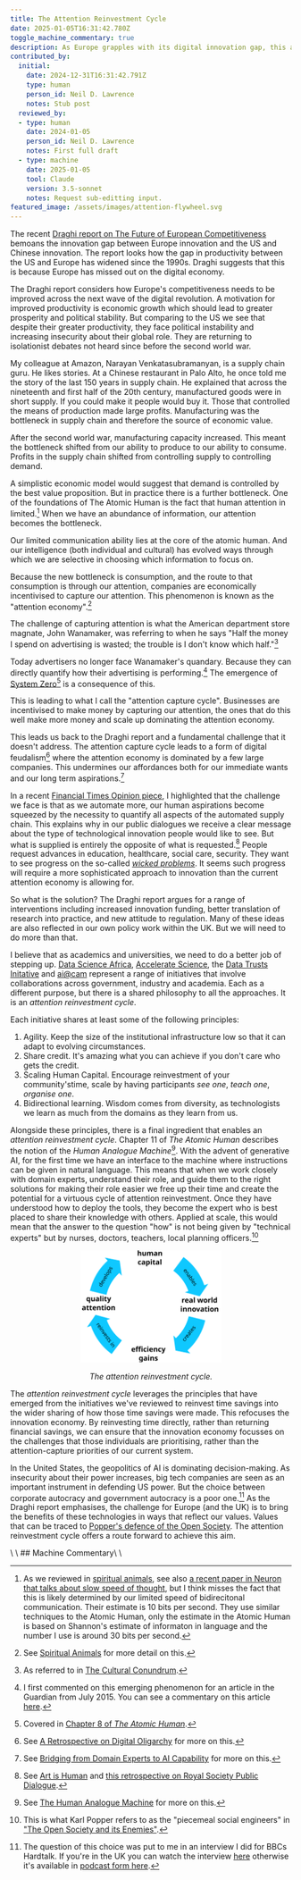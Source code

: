 ```yaml
---
title: The Attention Reinvestment Cycle
date: 2025-01-05T16:31:42.780Z
toggle_machine_commentary: true
description: As Europe grapples with its digital innovation gap, this article proposes a radical rethinking of how we harness technological progress. Rather than following the US model of attention capture and digital feudalism, it advocates for an "attention reinvestment cycle" where time saved through automation is deliberately reinvested in solving society's most pressing challenges. Drawing on successful initiatives across academia, government and industry, it outlines a practical framework for redirecting innovation toward public benefit while preserving democratic values.
contributed_by:
  initial:
    date: 2024-12-31T16:31:42.791Z
    type: human
    person_id: Neil D. Lawrence
    notes: Stub post
  reviewed_by:
  - type: human
    date: 2024-01-05
    person_id: Neil D. Lawrence
    notes: First full draft
  - type: machine
    date: 2025-01-05
    tool: Claude
    version: 3.5-sonnet
    notes: Request sub-editting input.
featured_image: /assets/images/attention-flywheel.svg
---
```

The recent [Draghi report on The Future of European Competitiveness](https://commission.europa.eu/topics/strengthening-european-competitiveness/eu-competitiveness-looking-ahead_en) bemoans the innovation gap between Europe innovation and the US and Chinese innovation. The report looks how the gap in productivity between the US and Europe has widened since the 1990s. Draghi suggests that this is because Europe has missed out on the digital economy. 

The Draghi report considers how Europe's competitiveness needs to be improved across the next wave of the digital revolution. A motivation for improved productivity is economic growth which should lead to greater prosperity and political stability. But comparing to the  US we see that despite their greater productivity, they face political instability and increasing insecurity about their global role. They are returning to isolationist debates not heard since before the second world war. 

My colleague at Amazon, Narayan Venkatasubramanyan, is a supply chain guru. He likes stories. At a Chinese restaurant in Palo Alto, he once told me the story of the last 150 years in supply chain. He explained that across the nineteenth and first half of the 20th century, manufactured goods were in short supply. If you could make it people would buy it. Those that controlled the means of production made large profits. Manufacturing was the bottleneck in supply chain and therefore the source of economic value.

After the second world war, manufacturing capacity increased. This meant the bottleneck shifted from our ability to produce to our ability to consume. Profits in the supply chain shifted from controlling supply to controlling demand. 

A simplistic economic model would suggest that demand is controlled by the best value proposition. But in practice there is a further bottleneck. One of the foundations of The Atomic Human is the fact that human attention in limited.[^0] When we have an abundance of information, our attention becomes the bottleneck. 

[^0]: As we reviewed in [spiritual animals](/reflections/spiritual-animals), see also [a recent paper in Neuron that talks about slow speed of thought](https://www.cell.com/neuron/fulltext/S0896-6273(24)00808-0), but I think misses the fact that this is likely determined by our limited speed of bidirecitonal communication. Their estimate is 10 bits per second. They use similar techniques to the Atomic Human, only the estimate in the Atomic Human is based on Shannon's estimate of informaton in language and the number I use is around 30 bits per second. 

Our limited communication ability lies at the core of the atomic human. And our intelligence (both individual and cultural) has evolved ways through which we are selective in choosing which information to focus on. 

Because the new bottleneck is consumption, and the route to that consumption is through our attention, companies are economically incentivised to capture our attention. This phenomenon is known as the "attention economy".[^1]

[^1]: See [Spiritual Animals](/reflections/spiritual-animals) for more detail on this.

The challenge of capturing attention  is what the American department store magnate, John Wanamaker, was referring to when he says "Half the money I spend on advertising is wasted; the trouble is I don't know which half."[^2] 

[^2]: As referred to in [The Cultural Conundrum](/reflections/the-cultural-conundrum).

Today advertisers no longer face Wanamaker's quandary. Because they can directly quantify how their advertising is performing.[^3] The emergence of [System Zero](/themes/system-zero)[^4] is a consequence of this.

[^3]: I first commented on this emerging phenomenon for an article in the Guardian from July 2015. You can see a commentary on this article [here](/archive/data-driven-economy-marketing-2015). 

[^4]: Covered in [Chapter 8 of *The Atomic Human*](/chapters/08-system-zero).

This is leading to what I call the "attention capture cycle". Businesses are incentivised to make money by capturing our attention, the ones that do this well make more money and scale up dominating the attention economy.

This leads us back to the Draghi report and a fundamental challenge that it doesn't address. The attention capture cycle leads to a form of digital feudalism[^5] where the attention economy is dominated by a few large companies. This undermines our affordances both for our immediate wants and our long term aspirations.[^6]

[^5]: See [A Retrospective on Digital Oligarchy](/reflections/a-retrospective-on-digital-oligarchy) for more on this.

[^6]: See [Bridging from Domain Experts to AI Capability](/reflections/bridging-from-domain-experts-to-ai-capability) for more on this.

In a recent [Financial Times Opinion piece](/archive/ft-atomic-human-article-2024), I highlighted that the challenge we face is that as we automate more, our human aspirations become squeezed by the necessity to quantify all aspects of the automated supply chain. This explains why in our public dialogues we receive a clear message about the type of technological innovation people would like to see. But what is supplied is entirely the opposite of what is requested.[^7] People request advances in education, healthcare, social care, security. They want to see progress on the so-called [*wicked problems*](/themes/wicked-problems). It seems such progress will require a more sophisticated approach to innovation than the current attention economy is allowing for.

[^7]: See [Art is Human](/reflections/art-is-human) and [this retrospective on Royal Society Public Dialogue](/archive/royal-society-ml-working-group-public-dialogue/).

So what is the solution? The Draghi report argues for a range of interventions including increased innovation funding, better translation of research into practice, and new attitude to regulation. Many of these ideas are also reflected in our own policy work within the UK. But we will need to do more than that.

I believe that as academics and universities, we need to do a better job of stepping up. [Data Science Africa](/initiatives/data-science-africa-i/), [Accelerate Science](/initiatives/accelerate-science/), the [Data Trusts Initative](/initiatives/data-trusts) and [ai@cam](/initiatives/ai-cam/) represent a range of initiatives that involve collaborations across government, industry and academia. Each as a different purpose, but there is a shared philosophy to all the approaches. It is an *attention reinvestment cycle*.

Each initiative shares at least some of the following principles:

1. Agility. Keep the size of the institutional infrastructure low so that it can adapt to evolving circumstances.
2. Share credit. It's amazing what you can achieve if you don't care who gets the credit. 
3. Scaling Human Capital. Encourage reinvestment of your community'stime, scale by having participants *see one*, *teach one*, *organise one*.
4. Bidirectional learning. Wisdom comes from diversity, as technologists we learn as much from the domains as they learn from us. 

Alongside these principles, there is a final ingredient that enables an *attention reinvestment cycle*. Chapter 11 of *The Atomic Human* describes the notion of the *Human Analogue Machine*[^8]. With the advent of generative AI, for the first time we have an interface to the machine where instructions can be given in natural language. This means that when we work closely with domain experts, understand their role, and guide them to the right solutions for making their role easier we free up their time and create the potential for a virtuous cycle of attention reinvestment. Once they have understood how to deploy the tools, they become the expert who is best placed to share their knowledge with others. Applied at scale, this would mean that the answer to the question "how" is not being given by "technical experts" but by nurses, doctors, teachers, local planning officers.[^9] 

[^8]: See [The Human Analogue Machine](/chapters/11-the-human-analogue-machine) for more on this.

[^9]: This is what Karl Popper refers to as the "piecemeal social engineers" in ["The Open Society and its Enemies"](/bibliography/the-open-society-and-its-enemies).

<center>

<img src="/assets/images/attention-flywheel.svg" width="50%">

<i>The attention reinvestment cycle.</i>

</center>


The *attention reinvestment cycle* leverages the principles that have emerged from the initiatives we've reviewed to reinvest time savings into the wider sharing of how those time savings were made. This refocuses the innovation economy. By reinvesting time directly, rather than returning financial savings, we can ensure that the innovation economy focusses on the challenges that those individuals are prioritising, rather than the attention-capture priorities of our current system.

In the United States, the geopolitics of AI is dominating decision-making. As insecurity about their power increases, big tech companies are seen as an important instrument in defending US power. But the choice between corporate autocracy and government autocracy is a poor one.[^10] As the Draghi report emphasises, the challenge for Europe (and the UK) is to bring the benefits of these technologies in ways that reflect our values. Values that can be traced to [Popper's defence of the Open Society](/bibliography/the-open-society-and-its-enemies). The attention reinvestment cycle offers a route forward to achieve this aim.

[^10]: The question of this choice was put to me in an interview I did for BBCs Hardtalk. If you're in the UK you can watch the interview [here](https://www.bbc.co.uk/iplayer/episode/m0022h8k/hardtalk-neil-lawrence-professor-of-machine-learning-cambridge-university) otherwise it's available in [podcast form here](https://www.bbc.co.uk/programmes/w3ct5t4h).


<div class="machine-commentary" markdown=1>\
\
## Machine Commentary\
\
</div>
